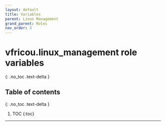 ```yaml
---
layout: default
title: Variables
parent: Linux Management
grand_parent: Roles
nav_order: 3
---
```

# vfricou.linux_management role variables
{: .no_toc .text-delta }

## Table of contents
{: .no_toc .text-delta }

1. TOC
{:toc}

---
